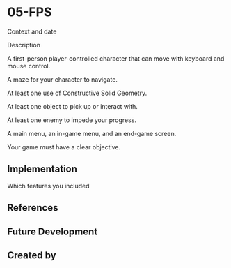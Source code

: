 # 05-FPS
Context and date

Description

A first-person player-controlled character that can move with keyboard and mouse control.

A maze for your character to navigate.

At least one use of Constructive Solid Geometry.

At least one object to pick up or interact with.

At least one enemy to impede your progress.

A main menu, an in-game menu, and an end-game screen.

Your game must have a clear objective.

## Implementation
Which features you included

## References

## Future Development

## Created by
